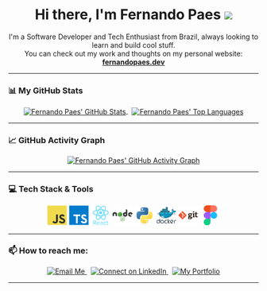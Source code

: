 <div align="center">
  <h1>Hi there, I'm Fernando Paes <img src="https://media.giphy.com/media/hvRJCLFzcasrR4ia7z/giphy.gif" width="35"></h1>
</div>

<p align="center">
  I'm a Software Developer and Tech Enthusiast from Brazil, always looking to learn and build cool stuff.
  <br />
  You can check out my work and thoughts on my personal website:
  <br />
  <a href="https://fernandopaes.dev/" target="_blank"><strong>fernandopaes.dev</strong></a>
</p>

---

### 📊 My GitHub Stats

<p align="center">
  <a href="https://github.com/anuraghazra/github-readme-stats">
    <img align="center" src="https://github-readme-stats.vercel.app/api?username=thefernandopaes&show_icons=true&theme=dracula&rank_icon=default&hide_border=true&cache_seconds=60" alt="Fernando Paes' GitHub Stats" />
  </a>
   
  <a href="https://github.com/anuraghazra/github-readme-stats">
    <img align="center" src="https://github-readme-stats.vercel.app/api/top-langs/?username=thefernandopaes&layout=compact&theme=dracula&langs_count=8&hide_border=true&cache_seconds=60" alt="Fernando Paes' Top Languages" />
  </a>
</p>

---

### 📈 GitHub Activity Graph

<p align="center">
  <a href="https://github.com/Ashutosh00710/github-readme-activity-graph">
    <img src="https://github-readme-activity-graph.vercel.app/graph?username=thefernandopaes&theme=dracula&hide_border=true&area=true&cache_seconds=60" alt="Fernando Paes' GitHub Activity Graph" />
  </a>
</p>

---

### 💻 Tech Stack & Tools

<p align="center">
  <a href="https://developer.mozilla.org/en-US/docs/Web/JavaScript" target="_blank"><img src="https://raw.githubusercontent.com/devicons/devicon/master/icons/javascript/javascript-original.svg" width="40" height="40"/></a>
  <a href="https://www.typescriptlang.org/" target="_blank"><img src="https://raw.githubusercontent.com/devicons/devicon/master/icons/typescript/typescript-original.svg" width="40" height="40"/></a>
  <a href="https://reactjs.org/" target="_blank"><img src="https://raw.githubusercontent.com/devicons/devicon/master/icons/react/react-original-wordmark.svg" width="40" height="40"/></a>
  <a href="https://nodejs.org" target="_blank"><img src="https://raw.githubusercontent.com/devicons/devicon/master/icons/nodejs/nodejs-original-wordmark.svg" width="40" height="40"/></a>
  <a href="https://www.python.org" target="_blank"><img src="https://raw.githubusercontent.com/devicons/devicon/master/icons/python/python-original.svg" width="40" height="40"/></a>
  <a href="https://www.docker.com/" target="_blank"><img src="https://raw.githubusercontent.com/devicons/devicon/master/icons/docker/docker-original-wordmark.svg" width="40" height="40"/></a>
  <a href="https://git-scm.com/" target="_blank"><img src="https://raw.githubusercontent.com/devicons/devicon/master/icons/git/git-original-wordmark.svg" width="40" height="40"/></a>
  <a href="https://www.figma.com/" target="_blank"><img src="https://raw.githubusercontent.com/devicons/devicon/master/icons/figma/figma-original.svg" width="40" height="40"/></a>
</p>

---

### 📫 How to reach me:

<p align="center">
  <a href="mailto:contact@mokaagency.com">
    <img src="https://img.shields.io/badge/Email-D14836?style=for-the-badge&logo=gmail&logoColor=white" alt="Email Me"/>
  </a>
   
  <a href="https://www.linkedin.com/in/fernandopaesoficial/" target="_blank">
    <img src="https://img.shields.io/badge/LinkedIn-0077B5?style=for-the-badge&logo=linkedin&logoColor=white" alt="Connect on LinkedIn"/>
  </a>
   
  <a href="https://fernandopaes.dev/" target="_blank">
    <img src="https://img.shields.io/badge/Portfolio-fernandopaes.dev-blue?style=for-the-badge&logo=Cloudflare&logoColor=white" alt="My Portfolio"/>
  </a>
</p>

---
